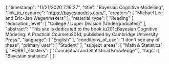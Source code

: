 {
    "timestamp": "11/21/2020 7:16:27",
    "title": "Bayesian Cognitive Modelling",
    "link_to_resource": "https://bayesmodels.com/",
    "creators": [
        "Michael Lee and Eric-Jan Wagenmakers"
    ],
    "material_type": [
        "Reading"
    ],
    "education_level": [
        "College / Upper Division (Undergraduates)"
    ],
    "abstract": "This site is dedicated to the book \u201cBayesian Cognitive Modeling: A Practical Course\u201d, published by Cambridge University Press.",
    "language": [
        "English"
    ],
    "conditions_of_use": "I don't see any of these",
    "primary_user": [
        "Student"
    ],
    "subject_areas": [
        "Math & Statistics"
    ],
    "FORRT_clusters": [
        "Conceptual and Statistical Knowledge"
    ],
    "tags": [
        "Bayesian statistics"
    ]
}